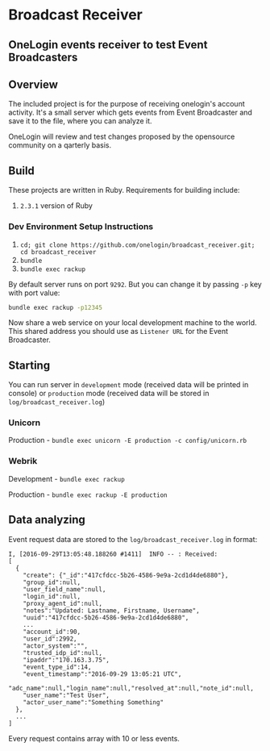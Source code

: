 # Broadcast Receiver
## OneLogin events receiver to test Event Broadcasters

## Overview
The included project is for the purpose of receiving onelogin's account activity. It's a small server which gets events from Event Broadcaster and save it to the file, where you can analyze it.

OneLogin will review and test changes proposed by the opensource community on a qarterly basis.

## Build
These projects are written in Ruby. Requirements for building include:

1. `2.3.1` version of Ruby

### Dev Environment Setup Instructions
1. `cd; git clone https://github.com/onelogin/broadcast_receiver.git; cd broadcast_receiver`
2. `bundle`
3. `bundle exec rackup`

By default server runs on port `9292`. But you can change it by passing `-p` key with port value:
```sh
bundle exec rackup -p12345
```
Now share a web service on your local development machine to the world. This shared address you should use as `Listener URL` for the Event Broadcaster.

## Starting
You can run server in `development` mode (received data will be printed in console) or `production` mode (received data will be stored in `log/broadcast_receiver.log`)

### Unicorn
Production - `bundle exec unicorn -E production -c config/unicorn.rb`

### Webrik
Development - `bundle exec rackup`

Production - `bundle exec rackup -E production`

## Data analyzing
Event request data are stored to the `log/broadcast_receiver.log` in format:

```
I, [2016-09-29T13:05:48.188260 #1411]  INFO -- : Received:
[
  {
    "create": {"_id":"417cfdcc-5b26-4586-9e9a-2cd1d4de6880"},
    "group_id":null,
    "user_field_name":null,
    "login_id":null,
    "proxy_agent_id":null,
    "notes":"Updated: Lastname, Firstname, Username",
    "uuid":"417cfdcc-5b26-4586-9e9a-2cd1d4de6880",
    ...
    "account_id":90,
    "user_id":2992,
    "actor_system":"",
    "trusted_idp_id":null,
    "ipaddr":"170.163.3.75",
    "event_type_id":14,
    "event_timestamp":"2016-09-29 13:05:21 UTC",
    "adc_name":null,"login_name":null,"resolved_at":null,"note_id":null,
    "user_name":"Test User",
    "actor_user_name":"Something Something"
  },
  ...
]
```
Every request contains array with 10 or less events.
